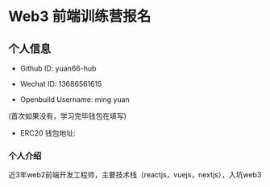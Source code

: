 # Web3 前端训练营报名

## 个人信息

* Github ID: yuan66-hub

* Wechat ID: 13686561615

* Openbuild Username: ming yuan

(首次如果没有，学习完毕钱包在填写)

* ERC20 钱包地址: 

### 个人介绍

近3年web2前端开发工程师，主要技术栈（reactjs，vuejs，nextjs），入坑web3
